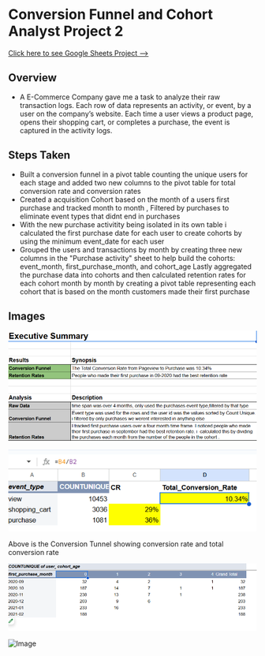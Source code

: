# Conversion Funnel and Cohort Analyst Project 2

[Click here to see Google Sheets Project --> ](https://docs.google.com/spreadsheets/d/13sr1Y74RvONUH_Iw43jgVmJMnsJZ7LrZqNQQC64F-BA/edit?usp=sharing)

## Overview
* A E-Commerce Company gave me a task to analyze their raw transaction logs. Each row of data represents an activity, or event, by a user on the company’s website. Each time a user views a product page, opens their shopping cart, or completes a purchase, the event is captured in the activity logs.

## Steps Taken
* Built a conversion funnel in a pivot table counting the unique users for each stage and added two new columns to the pivot table for total conversion rate and conversion rates
* Created a acquisition Cohort based on the month of a users first purchase and tracked month to month , Filtered by purchases to eliminate event types that didnt end in purchases 
* With the new purchase activitity being isolated in its own table i calculated the first purchase date for each user to create cohorts by using the minimum event_date for each user
* Grouped the users and transactions by month by creating three new columns in the "Purchase activity" sheet to help build the cohorts: event_month, first_purchase_month, and cohort_age
Lastly aggregated the purchase data into cohorts and then calculated retention rates for each cohort month by month by creating a pivot table representing each cohort that is based on the month customers made their first purchase 

## Images

![Image](Executivesummary.png)


![Image](conversionfunnel.png)

Above is the Conversion Tunnel showing conversion rate and total conversion rate 


![Image](cohort.png)


![Image](src/Img/darkmode.png)










